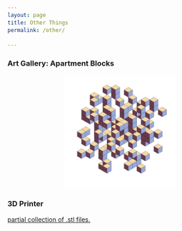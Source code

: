 ```yaml
---
layout: page
title: Other Things
permalink: /other/

---
```

### Art Gallery:  Apartment Blocks

<!--- 
<p align="center">
<img 
    alt="Exhibit One!" class="picture" src="/assets/exhibit1.jpg" width="50%"
   onmouseover="this.src='/assets/placeholder.jpg'"
    onmouseout="this.src='/assets/placeholder.jpg'" 

    >
</p>
    -->





<p align="center">
<img 
    alt="Exhibit Three!" class="picture" src="/assets/exhibit3.jpg" width="50%"
  >
</p>





<!---
<p align="center">
<img 
    alt="Exhibit Two!" class="picture" src="/assets/exhibit2.jpg" width="50%"
  >
</p>
	-->


<!--- 
<p align="center">
<img 
    alt="Exhibit One!" class="picture" src="/assets/exhibit1.jpg" width="50%"
  >
</p>
    -->

### 3D Printer


[partial collection of .stl files.][3dprinted]

<!---[a tribute to the man who took it to the next level]({{ site.url }}/assets/jjmix.mp3)
-->

[3dprinted]:https://github.com/wkusner/3DPrinter
